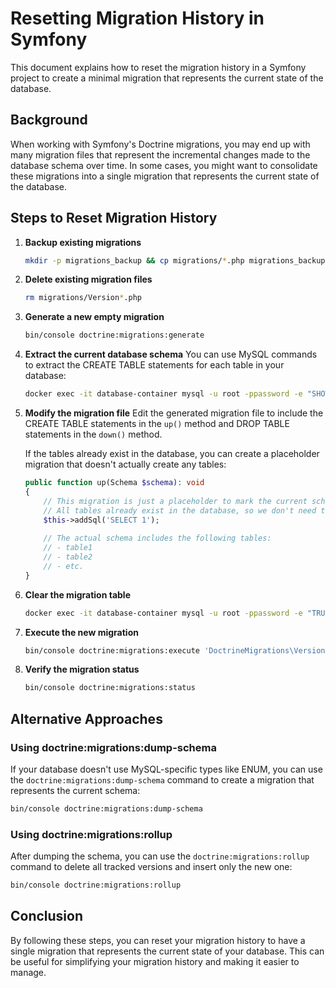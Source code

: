 # Resetting Migration History in Symfony

This document explains how to reset the migration history in a Symfony project to create a minimal migration that represents the current state of the database.

## Background

When working with Symfony's Doctrine migrations, you may end up with many migration files that represent the incremental changes made to the database schema over time. In some cases, you might want to consolidate these migrations into a single migration that represents the current state of the database.

## Steps to Reset Migration History

1. **Backup existing migrations**
   ```bash
   mkdir -p migrations_backup && cp migrations/*.php migrations_backup/
   ```

2. **Delete existing migration files**
   ```bash
   rm migrations/Version*.php
   ```

3. **Generate a new empty migration**
   ```bash
   bin/console doctrine:migrations:generate
   ```

4. **Extract the current database schema**
   You can use MySQL commands to extract the CREATE TABLE statements for each table in your database:
   ```bash
   docker exec -it database-container mysql -u root -ppassword -e "SHOW CREATE TABLE database.table_name\G"
   ```

5. **Modify the migration file**
   Edit the generated migration file to include the CREATE TABLE statements in the `up()` method and DROP TABLE statements in the `down()` method.

   If the tables already exist in the database, you can create a placeholder migration that doesn't actually create any tables:
   ```php
   public function up(Schema $schema): void
   {
       // This migration is just a placeholder to mark the current schema state
       // All tables already exist in the database, so we don't need to create them again
       $this->addSql('SELECT 1');
       
       // The actual schema includes the following tables:
       // - table1
       // - table2
       // - etc.
   }
   ```

6. **Clear the migration table**
   ```bash
   docker exec -it database-container mysql -u root -ppassword -e "TRUNCATE TABLE database.doctrine_migration_versions;"
   ```

7. **Execute the new migration**
   ```bash
   bin/console doctrine:migrations:execute 'DoctrineMigrations\VersionXXXXXXXXXXXXXX' --up
   ```

8. **Verify the migration status**
   ```bash
   bin/console doctrine:migrations:status
   ```

## Alternative Approaches

### Using doctrine:migrations:dump-schema

If your database doesn't use MySQL-specific types like ENUM, you can use the `doctrine:migrations:dump-schema` command to create a migration that represents the current schema:

```bash
bin/console doctrine:migrations:dump-schema
```

### Using doctrine:migrations:rollup

After dumping the schema, you can use the `doctrine:migrations:rollup` command to delete all tracked versions and insert only the new one:

```bash
bin/console doctrine:migrations:rollup
```

## Conclusion

By following these steps, you can reset your migration history to have a single migration that represents the current state of your database. This can be useful for simplifying your migration history and making it easier to manage.